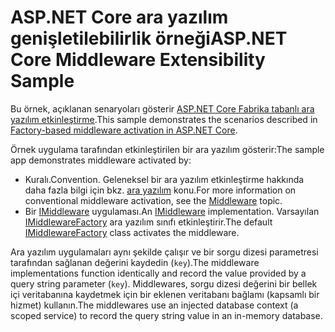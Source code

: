 # <a name="aspnet-core-middleware-extensibility-sample"></a><span data-ttu-id="f4442-101">ASP.NET Core ara yazılım genişletilebilirlik örneği</span><span class="sxs-lookup"><span data-stu-id="f4442-101">ASP.NET Core Middleware Extensibility Sample</span></span>

<span data-ttu-id="f4442-102">Bu örnek, açıklanan senaryoları gösterir [ASP.NET Core Fabrika tabanlı ara yazılım etkinleştirme](https://docs.microsoft.com/aspnet/core/fundamentals/middleware/middleware-extensibility).</span><span class="sxs-lookup"><span data-stu-id="f4442-102">This sample demonstrates the scenarios described in [Factory-based middleware activation in ASP.NET Core](https://docs.microsoft.com/aspnet/core/fundamentals/middleware/middleware-extensibility).</span></span>

<span data-ttu-id="f4442-103">Örnek uygulama tarafından etkinleştirilen bir ara yazılım gösterir:</span><span class="sxs-lookup"><span data-stu-id="f4442-103">The sample app demonstrates middleware activated by:</span></span>

* <span data-ttu-id="f4442-104">Kuralı.</span><span class="sxs-lookup"><span data-stu-id="f4442-104">Convention.</span></span> <span data-ttu-id="f4442-105">Geleneksel bir ara yazılım etkinleştirme hakkında daha fazla bilgi için bkz. [ara yazılım](https://docs.microsoft.com/aspnet/core/fundamentals/middleware/) konu.</span><span class="sxs-lookup"><span data-stu-id="f4442-105">For more information on conventional middleware activation, see the [Middleware](https://docs.microsoft.com/aspnet/core/fundamentals/middleware/) topic.</span></span>
* <span data-ttu-id="f4442-106">Bir [IMiddleware](https://docs.microsoft.com/dotnet/api/microsoft.aspnetcore.http.imiddleware) uygulaması.</span><span class="sxs-lookup"><span data-stu-id="f4442-106">An [IMiddleware](https://docs.microsoft.com/dotnet/api/microsoft.aspnetcore.http.imiddleware) implementation.</span></span> <span data-ttu-id="f4442-107">Varsayılan [IMiddlewareFactory](https://docs.microsoft.com/dotnet/api/microsoft.aspnetcore.http.imiddlewarefactory) ara yazılım sınıfı etkinleştirir.</span><span class="sxs-lookup"><span data-stu-id="f4442-107">The default [IMiddlewareFactory](https://docs.microsoft.com/dotnet/api/microsoft.aspnetcore.http.imiddlewarefactory) class activates the middleware.</span></span>

<span data-ttu-id="f4442-108">Ara yazılım uygulamaları aynı şekilde çalışır ve bir sorgu dizesi parametresi tarafından sağlanan değerini kaydedin (`key`).</span><span class="sxs-lookup"><span data-stu-id="f4442-108">The middleware implementations function identically and record the value provided by a query string parameter (`key`).</span></span> <span data-ttu-id="f4442-109">Middlewares, sorgu dizesi değerini bir bellek içi veritabanına kaydetmek için bir eklenen veritabanı bağlamı (kapsamlı bir hizmet) kullanın.</span><span class="sxs-lookup"><span data-stu-id="f4442-109">The middlewares use an injected database context (a scoped service) to record the query string value in an in-memory database.</span></span>
